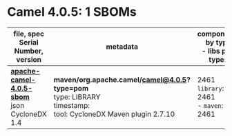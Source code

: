 Camel 4.0.5: 1 SBOMs
=======

| file, spec<br>Serial Number, version| metadata | components<br>by type<br>- libs purl types |
| ----------------------------------- | -------- | ------------------------------------------ |
| **[apache-camel-4.0.5-sbom](maven/org.apache.camel/camel/4.0.5/apache-camel-4.0.5-sbom.json)**<br>json CycloneDX 1.4 | **maven/org.apache.camel/camel@4.0.5?type=pom**<br>type: LIBRARY<br>timestamp: <br>tool: CycloneDX Maven plugin 2.7.10 | 2461<br>`library`: 2461 <br>- `maven`: 2461  |
